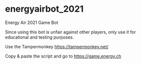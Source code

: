 # energyairbot_2021
Energy Air 2021 Game Bot

Since using this bot is unfair against other players, only use it for educational and testing purposes.

Use the Tampermonkey https://tampermonkey.net/

Copy & paste the script and go to https://game.energy.ch
